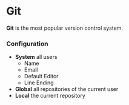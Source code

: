 # Git
**Git** is the most popular version control system.

### Configuration
* **System** all users
  * Name
  * Email
  * Default Editor
  * Line Ending
* **Global** all repositories of the current user
* **Local** the current repository
